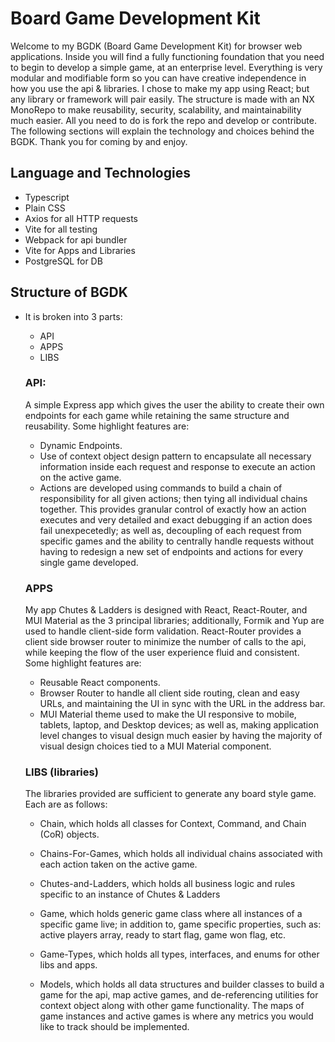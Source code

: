 # Board Game Development Kit

Welcome to my BGDK (Board Game Development Kit) for browser web applications. Inside you will find a fully functioning foundation that you need to begin to develop a simple game, at an enterprise level. Everything is very modular and modifiable form so you can have creative independence in how you use the api & libraries. I chose to make my app using React; but any library or framework will pair easily. The structure is made with an NX MonoRepo to make reusability, security, scalability, and maintainability much easier. All you need to do is fork the repo and develop or contribute. The following sections will explain the technology and choices behind the BGDK. Thank you for coming by and enjoy.

## Language and Technologies

- Typescript
- Plain CSS
- Axios for all HTTP requests
- Vite for all testing
- Webpack for api bundler
- Vite for Apps and Libraries
- PostgreSQL for DB

## Structure of BGDK

- It is broken into 3 parts:

  - API
  - APPS
  - LIBS

  ### API:

  A simple Express app which gives the user the ability to create their own endpoints for each game while retaining the same structure and reusability. Some highlight features are:

  - Dynamic Endpoints.
  - Use of context object design pattern to encapsulate all necessary information inside each request and response to execute an action on the active game.
  - Actions are developed using commands to build a chain of responsibility for all given actions; then tying all individual chains together. This provides granular control of exactly how an action executes and very detailed and exact debugging if an action does fail unexpecetedly; as well as, decoupling of each request from specific games and the ability to centrally handle requests without having to redesign a new set of endpoints and actions for every single game developed.

  ### APPS

  My app Chutes & Ladders is designed with React, React-Router, and MUI Material as the 3 principal libraries; additionally, Formik and Yup are used to handle client-side form validation. React-Router provides a client side browser router to minimize the number of calls to the api, while keeping the flow of the user experience fluid and consistent. Some highlight features are:

  - Reusable React components.
  - Browser Router to handle all client side routing, clean and easy URLs, and maintaining the UI in sync with the URL in the address bar.
  - MUI Material theme used to make the UI responsive to mobile, tablets, laptop, and Desktop devices; as well as, making application level changes to visual design much easier by having the majority of visual design choices tied to a MUI Material component.

  ### LIBS (libraries)

  The libraries provided are sufficient to generate any board style game. Each are as follows:

  - Chain, which holds all classes for Context, Command, and Chain (CoR) objects.

  - Chains-For-Games, which holds all individual chains associated with each action taken on the active game.

  - Chutes-and-Ladders, which holds all business logic and rules specific to an instance of Chutes & Ladders

  - Game, which holds generic game class where all instances of a specific game live; in addition to, game specific properties, such as: active players array, ready to start flag, game won flag, etc.

  - Game-Types, which holds all types, interfaces, and enums for other libs and apps.

  - Models, which holds all data structures and builder classes to build a game for the api, map active games, and de-referencing utilities for context object along with other game functionality. The maps of game instances and active games is where any metrics you would like to track should be implemented.
